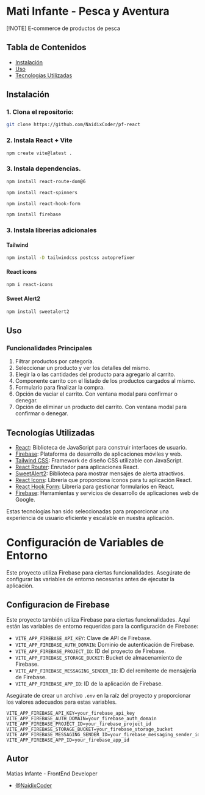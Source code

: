 # Mati Infante - Pesca y Aventura
[!NOTE]
E-commerce de productos de pesca

## Tabla de Contenidos

- [Instalación](#instalación)
- [Uso](#uso)
- [Tecnologías Utilizadas](#tecnologías-utilizadas)

## Instalación

### 1. Clona el repositorio:

```bash
git clone https://github.com/NaidixCoder/pf-react

```

### 2. Instala React + Vite
```bash
npm create vite@latest .
```

### 3. Instala dependencias.
```bash
npm install react-route-dom@6
```
```bash
npm install react-spinners
```
```bash
npm install react-hook-form
```

```bash
npm install firebase
```

### 3. Instala librerias adicionales

#### Tailwind
```bash
npm install -D tailwindcss postcss autoprefixer
```

#### React icons
```bash
npm i react-icons
```

#### Sweet Alert2
```bash
npm install sweetalert2
```

## Uso

### Funcionalidades Principales

1. Filtrar productos por categoría.
2. Seleccionar un producto y ver los detalles del mismo.
3. Elegir la o las cantidades del producto para agregarlo al carrito.
4. Componente carrito con el listado de los productos cargados al mismo.
5. Formulario para finalizar la compra.
6. Opción de vaciar el carrito. Con ventana modal para confirmar o denegar.
7. Opción de eliminar un producto del carrito. Con ventana modal para confirmar o denegar.


## Tecnologías Utilizadas

- [React](https://reactjs.org/): Biblioteca de JavaScript para construir interfaces de usuario.
- [Firebase](https://firebase.google.com/): Plataforma de desarrollo de aplicaciones móviles y web.
- [Tailwind CSS](https://tailwindcss.com/): Framework de diseño CSS utilizable con JavaScript.
- [React Router](https://reactrouter.com/): Enrutador para aplicaciones React.
- [SweetAlert2](https://sweetalert2.github.io/): Biblioteca para mostrar mensajes de alerta atractivos.
- [React Icons](https://react-icons.github.io/react-icons/): Librería que proporciona íconos para tu aplicación React.
- [React Hook Form](https://react-hook-form.com/): Librería para gestionar formularios en React.
- [Firebase](https://firebase.google.com/): Herramientas y servicios de desarrollo de aplicaciones web de Google.

Estas tecnologías han sido seleccionadas para proporcionar una experiencia de usuario eficiente y escalable en nuestra aplicación.


# Configuración de Variables de Entorno

Este proyecto utiliza Firebase para ciertas funcionalidades. Asegúrate de configurar las variables de entorno necesarias antes de ejecutar la aplicación.

## Configuracion de Firebase

Este proyecto también utiliza Firebase para ciertas funcionalidades. Aquí están las variables de entorno requeridas para la configuración de Firebase:

- `VITE_APP_FIREBASE_API_KEY`: Clave de API de Firebase.
- `VITE_APP_FIREBASE_AUTH_DOMAIN`: Dominio de autenticación de Firebase.
- `VITE_APP_FIREBASE_PROJECT_ID`: ID del proyecto de Firebase.
- `VITE_APP_FIREBASE_STORAGE_BUCKET`: Bucket de almacenamiento de Firebase.
- `VITE_APP_FIREBASE_MESSAGING_SENDER_ID`: ID del remitente de mensajería de Firebase.
- `VITE_APP_FIREBASE_APP_ID`: ID de la aplicación de Firebase.

Asegúrate de crear un archivo `.env` en la raíz del proyecto y proporcionar los valores adecuados para estas variables.

```env
VITE_APP_FIREBASE_API_KEY=your_firebase_api_key
VITE_APP_FIREBASE_AUTH_DOMAIN=your_firebase_auth_domain
VITE_APP_FIREBASE_PROJECT_ID=your_firebase_project_id
VITE_APP_FIREBASE_STORAGE_BUCKET=your_firebase_storage_bucket
VITE_APP_FIREBASE_MESSAGING_SENDER_ID=your_firebase_messaging_sender_id
VITE_APP_FIREBASE_APP_ID=your_firebase_app_id
```

## Autor

Matias Infante - FrontEnd Developer

- [@NaidixCoder](https://www.github.com/https://github.com/NaidixCoder)
